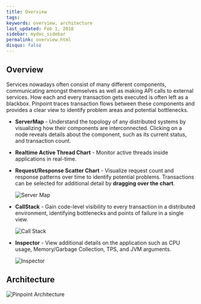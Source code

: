 ```yaml
---
title: Overview
tags:
keywords: overview, architecture
last_updated: Feb 1, 2018
sidebar: mydoc_sidebar
permalink: overview.html
disqus: false
---
```



## Overview
Services nowadays often consist of many different components, communicating amongst themselves as well as making API calls to external services. How each and every transaction gets executed is often left as a blackbox. Pinpoint traces transaction flows between these components and provides a clear view to identify problem areas and potential bottlenecks.<br/>


* **ServerMap** - Understand the topology of any distributed systems by visualizing how their components are interconnected. Clicking on a node reveals details about the component, such as its current status, and transaction count.
* **Realtime Active Thread Chart** - Monitor active threads inside applications in real-time.
* **Request/Response Scatter Chart** - Visualize request count and response patterns over time to identify potential problems. Transactions can be selected for additional detail by **dragging over the chart**.

  ![Server Map](images/ss_server-map.png)

* **CallStack** - Gain code-level visibility to every transaction in a distributed environment, identifying bottlenecks and points of failure in a single view.

  ![Call Stack](images/ss_call-stack.png)

* **Inspector** - View additional details on the application such as CPU usage, Memory/Garbage Collection, TPS, and JVM arguments.

  ![Inspector](images/ss_inspector.png)

## Architecture
![Pinpoint Architecture](images/pinpoint-architecture.png)

